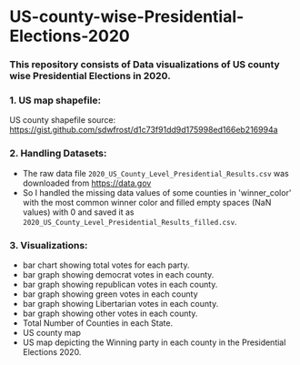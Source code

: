 # US-county-wise-Presidential-Elections-2020
### This repository consists of Data visualizations of US county wise Presidential Elections in 2020.
### 1. US map shapefile:
US county shapefile source: https://gist.github.com/sdwfrost/d1c73f91dd9d175998ed166eb216994a


### 2. Handling Datasets:
- The raw data file `2020_US_County_Level_Presidential_Results.csv` was downloaded from https://data.gov
- So I handled the missing data values of some counties in 'winner_color' with the most common winner color and filled empty spaces (NaN values) with 0 and saved it as `2020_US_County_Level_Presidential_Results_filled.csv`.

 ### 3. Visualizations:
 - bar chart showing total votes for each party.
 - bar graph showing democrat votes in each county.
 - bar graph showing republican votes in each county.
 - bar graph showing green votes in each county
 - bar graph showing Libertarian votes in each county.
 - bar graph showing other votes in each county.
 - Total Number of Counties in each State.
 - US county map
 - US map depicting the Winning party in each county in the Presidential Elections 2020.
